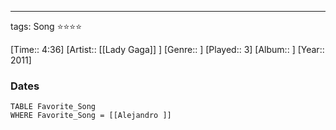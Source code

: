 ---
tags: Song ⭐⭐⭐⭐ 

[Time:: 4:36]
[Artist:: [[Lady Gaga]] ]
[Genre:: ]
[Played:: 3]
[Album:: ]
[Year:: 2011]
### Dates
````dataview
TABLE Favorite_Song
WHERE Favorite_Song = [[Alejandro ]]
````